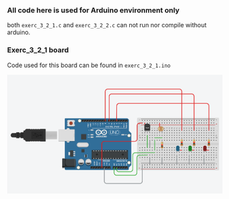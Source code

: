 ### All code here is used for Arduino environment only

both `exerc_3_2_1.c` and `exerc_3_2_2.c` can not run nor compile without arduino.

### Exerc_3_2_1 board

Code used for this board can be found in `exerc_3_2_1.ino`

<img src="./exerc_3_2_1.png" >

